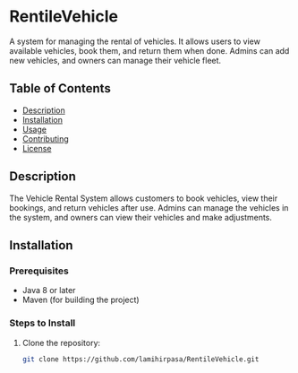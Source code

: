 # RentileVehicle

A system for managing the rental of vehicles. It allows users to view available vehicles, book them, and return them when done. Admins can add new vehicles, and owners can manage their vehicle fleet.

## Table of Contents
- [Description](#description)
- [Installation](#installation)
- [Usage](#usage)
- [Contributing](#contributing)
- [License](#license)

## Description

The Vehicle Rental System allows customers to book vehicles, view their bookings, and return vehicles after use. Admins can manage the vehicles in the system, and owners can view their vehicles and make adjustments.

## Installation

### Prerequisites

- Java 8 or later
- Maven (for building the project)

### Steps to Install

1. Clone the repository:
   ```bash
   git clone https://github.com/lamihirpasa/RentileVehicle.git
